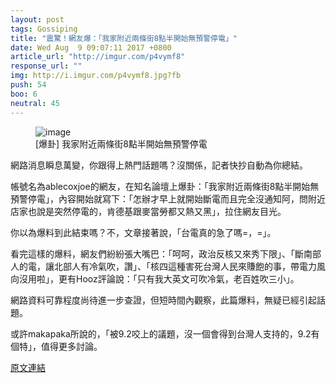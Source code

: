```yaml
---
layout: post
tags: Gossiping
title: "震驚！網友爆：「我家附近兩條街8點半開始無預警停電」"
date: Wed Aug  9 09:07:11 2017 +0800
article_url: "http://imgur.com/p4vymf8"
response_url: ""
img: http://i.imgur.com/p4vymf8.jpg?fb
push: 54
boo: 6
neutral: 45
---
```


<figure>
<img src="http://i.imgur.com/p4vymf8.jpg?fb" alt="image">
<figcaption>
[爆卦] 我家附近兩條街8點半開始無預警停電
</figcaption>
</figure>



網路消息瞬息萬變，你跟得上熱門話題嗎？沒關係，記者快抄自動為你總結。

帳號名為ablecoxjoe的網友，在知名論壇上爆卦：「我家附近兩條街8點半開始無預警停電」，內容開始就寫下：「怎辦才早上就開始斷電而且完全沒通知阿，問附近店家也說是突然停電的，肯德基跟麥當勞都又熱又黑」，拉住網友目光。

你以為爆料到此結束嗎？不，文章接著說，「台電真的急了嗎=，=」。

看完這樣的爆料，網友們紛紛張大嘴巴：「呵呵，政治反核又來秀下限」、「斷南部人的電，讓北部人有冷氣吹，讚」、「核四這種害死台灣人民來賺飽的事，帶電力風向沒用啦」，更有Hooz評論說：「只有我大英文可吹冷氣，老百姓吹三小」。

網路資料可靠程度尚待進一步查證，但短時間內觀察，此篇爆料，無疑已經引起話題。

或許makapaka所說的，「被9.2咬上的議題，沒一個會得到台灣人支持的，9.2有個特」，值得更多討論。

<a href = "https://www.ptt.cc/bbs/Gossiping/M.1502240834.A.124.html">原文連結</a>

